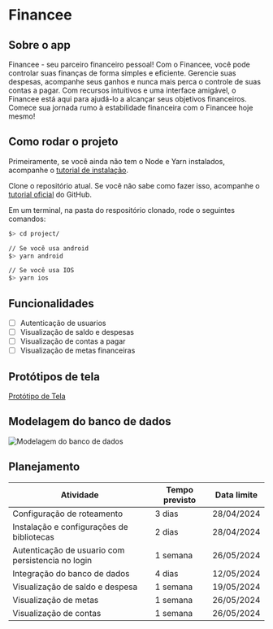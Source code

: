 # Financee

## Sobre o app
Financee - seu parceiro financeiro pessoal! Com o Financee, você pode
controlar suas finanças de forma simples e eficiente. Gerencie suas despesas, acompanhe
seus ganhos e nunca mais perca o controle de suas contas a pagar. Com recursos intuitivos
e uma interface amigável, o Financee está aqui para ajudá-lo a alcançar seus objetivos
financeiros. Comece sua jornada rumo à estabilidade financeira com o Financee hoje
mesmo!


## Como rodar o projeto

Primeiramente, se você ainda não tem o Node e Yarn instalados, acompanhe o [tutorial de instalação](https://docs.google.com/document/d/19-0HcZK2Jd_CDPh7jDLcqdaBCVfxMNwam1U8Sbfv5aw/edit).

Clone o repositório atual. Se você não sabe como fazer isso, acompanhe o [tutorial oficial](https://docs.github.com/pt/repositories/creating-and-managing-repositories/cloning-a-repository) do GitHub.

Em um terminal, na pasta do respositório clonado, rode o seguintes comandos:

```bash
$> cd project/

// Se você usa android
$> yarn android

// Se você usa IOS
$> yarn ios
```

## Funcionalidades
- [ ] Autenticação de usuarios
- [ ] Visualização de saldo e despesas
- [ ] Visualização de contas a pagar
- [ ] Visualização de metas financeiras
      
## Protótipos de tela

<a href="https://www.figma.com/file/gZYI7KNy99nHhUy7dvLjUV/Financee?type=design&node-id=0%3A1&mode=design&t=y5fopiUUfHBdoy1T-1" target="_blank">
  Protótipo de Tela
</a>

## Modelagem do banco de dados

![Modelagem do banco de dados](docs/Lógico_1.png)

## Planejamento
| Atividade | Tempo previsto | Data limite |
| ----------- | ----------- | ----------- |
| Configuração de roteamento     | 3 dias      | 28/04/2024 |
| Instalação e configurações de bibliotecas     | 2 dias      | 28/04/2024 |
| Autenticação de usuario com persistencia no login    | 1 semana      | 26/05/2024 |
| Integração do banco de dados    | 4 dias     | 12/05/2024 |
| Visualização de saldo e despesa    | 1 semana      | 19/05/2024 |
| Visualização de metas    | 1 semana     | 26/05/2024 |
| Visualização de contas    | 1 semana     | 26/05/2024 |
